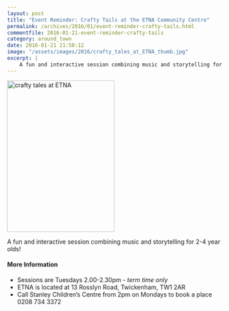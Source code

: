 ```yaml
---
layout: post
title: "Event Reminder: Crafty Tails at the ETNA Community Centre"
permalink: /archives/2016/01/event-reminder-crafty-tails.html
commentfile: 2016-01-21-event-reminder-crafty-tails
category: around_town
date: 2016-01-21 21:58:12
image: "/assets/images/2016/crafty_tales_at_ETNA_thumb.jpg"
excerpt: |
    A fun and interactive session combining music and storytelling for 2-4 year olds!
---
```


<a href="/assets/images/2016/crafty_tales_at_ETNA.jpg" title="See larger version of - crafty tales at ETNA"><img src="/assets/images/2016/crafty_tales_at_ETNA_thumb.jpg" width="250" height="353" alt="crafty tales at ETNA" class="photo right" /></a>

A fun and interactive session combining music and storytelling for 2-4 year olds!

#### More Information

-   Sessions are Tuesdays 2.00-2.30pm - *term time only*
-   ETNA is located at 13 Rosslyn Road, Twickenham, TW1 2AR
-   Call Stanley Children’s Centre from 2pm on Mondays to book a place 0208 734 3372
